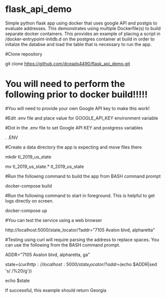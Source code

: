 # flask_api_demo
Simple python flask app using docker that uses google API and postgis to evaluate addresses.  This demonstrates using multiple Dockerfile(s) to build separate docker containers. This provides an example of placing a script in /docker-entrypoint-initdb.d on the postgres container at build in order to initalze the databse and load the table that is necessary to run the app. 

#Clone repository

git clone https://github.com/dceads4490/flask_api_demo.git

# You will need to perform the following prior to docker build!!!!!

#You will need to provide your own Google API key to make this work!

#Edit .env file and place value for GOOGLE_API_KEY environment variable

#Dot in the .env file to set Google API KEY and postgress variables

. .ENV 

#Create a data directory the app is expecting and move files there

mkdir tl_2019_us_state

mv tl_2019_us_state.* tl_2019_us_state

#Run the following command to build the app from BASH command prompt

docker-compose build

#Run the following command to start in foreground.  This is helpful to get logs directly on screen.

docker-compose up

#You can test the service using a web browser

http://localhost:5000/state_locator/?addr="7105 Avalon blvd, alpharetta"

#Testing using curl will require parsing the address to replace spaces.  You can use the following from the BASH command prompt.

ADDR="7105 Avalon blvd, alpharetta, ga"

state=$(curl http://localhost:5000/state_locator/?addr=$(echo $ADDR|sed 's/ /%20/g'))

echo $state

If successful, this example should return Georgia



